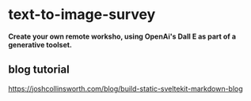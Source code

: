 # text-to-image-survey
**Create your own remote worksho, using OpenAi's Dall E as part of a generative toolset.**

## blog tutorial
https://joshcollinsworth.com/blog/build-static-sveltekit-markdown-blog


